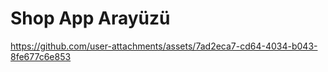 # Shop App Arayüzü  




https://github.com/user-attachments/assets/7ad2eca7-cd64-4034-b043-8fe677c6e853

